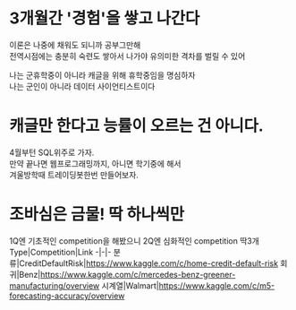 # 3개월간 '경험'을 쌓고 나간다
이론은 나중에 채워도 되니까 공부그만해<br>
전역시점에는 충분히 숙련도 쌓아서 나가야 유의미한 격차를 벌릴 수 있어<br>

나는 군휴학중이 아니라 캐글을 위해 휴학중임을 명심하자<br>
나는 군인이 아니라 데이터 사이언티스트이다<br>

# 캐글만 한다고 능률이 오르는 건 아니다.
4월부턴 SQL위주로 가자.<br>
만약 끝나면 웹프로그래밍까지, 아니면 학기중에 해서<br> 
겨울방학때 트레이딩봇한번 만들어보자.<br>

# 조바심은 금물! 딱 하나씩만
1Q엔 기초적인 competition을 해봤으니
2Q엔 심화적인 competition 딱3개
Type|Competition|Link
-|-|-
분류|CreditDefaultRisk|https://www.kaggle.com/c/home-credit-default-risk
회귀|Benz|https://www.kaggle.com/c/mercedes-benz-greener-manufacturing/overview
시계열|Walmart|https://www.kaggle.com/c/m5-forecasting-accuracy/overview
